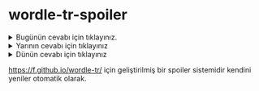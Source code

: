 # wordle-tr-spoiler

<details>
  <summary>Bugünün cevabı için tıklayınız.</summary>
  <br>
    <b> madde </b>
</details>

<details>
  <summary>Yarının cevabı için tıklayınız</summary>
  <br>
   <b> serik </b>
</details>

<details>
  <summary>Dünün cevabı için tıklayınız </summary>
  <br>
  <b> tavlı </b>
</details>

https://f.github.io/wordle-tr/ için geliştirilmiş bir spoiler sistemidir kendini yeniler otomatik olarak.

